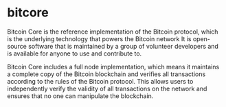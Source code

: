 # bitcore
Bitcoin Core is the reference implementation of the Bitcoin protocol, which is the underlying technology that powers the Bitcoin network
It is open-source software that is maintained by a group of volunteer developers and is available for anyone to use and contribute to.

Bitcoin Core includes a full node implementation, which means it maintains a complete copy of the Bitcoin blockchain and verifies all transactions according to the rules of the Bitcoin protocol. This allows users to independently verify the validity of all transactions on the network and ensures that no one can manipulate the blockchain.

